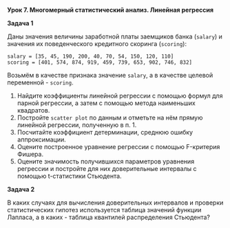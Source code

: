 **Урок 7. Многомерный статистический анализ. Линейная регрессия**

__Задача 1__

Даны значения величины заработной платы заемщиков банка (`salary`) и значения их поведенческого кредитного скоринга (`scoring`):
```
salary = [35, 45, 190, 200, 40, 70, 54, 150, 120, 110]
scoring = [401, 574, 874, 919, 459, 739, 653, 902, 746, 832]
```
Возьмём в качестве признака значение `salary`, а в качестве целевой переменной - `scoring`.

1. Найдите коэффициенты линейной регрессии с помощью формул для парной регрессии, а затем с помощью метода наименьших квадратов.
2. Постройте `scatter plot` по данным и отметьте на нём прямую линейной регрессии, полученную в п. 1.
3. Посчитайте коэффициент детерминации, среднюю ошибку аппроксимации.
4. Оцените построенное уравнение регрессии с помощью F-критерия Фишера.
5. Оцените значимость получившихся параметров уравнения регрессии и постройте для них доверительные интервалы с помощью t-статистики Стьюдента.

__Задача 2__

В каких случаях для вычисления доверительных интервалов и проверки статистических гипотез используется таблица значений функции Лапласа, а в каких - таблица квантилей распределения Стьюдента?
